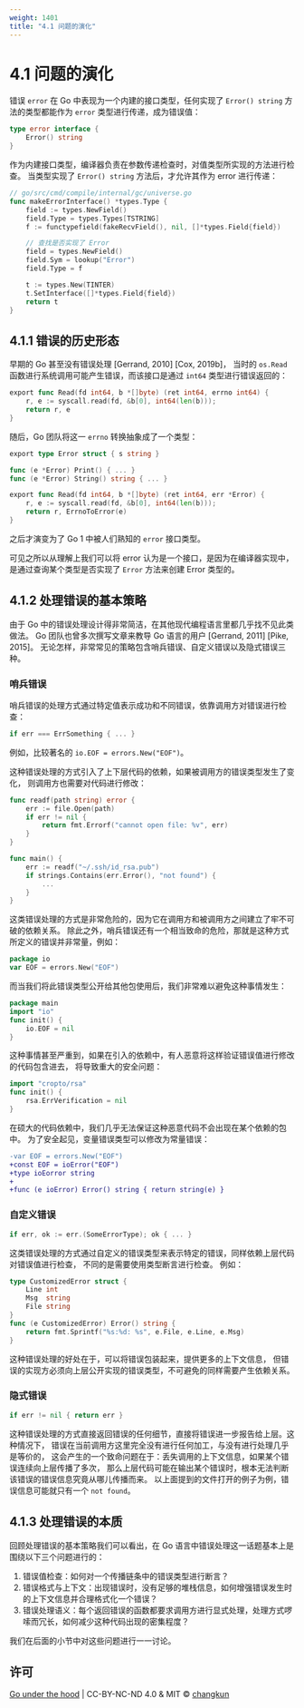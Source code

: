 ```yaml
---
weight: 1401
title: "4.1 问题的演化"
---
```


# 4.1 问题的演化

错误 `error` 在 Go 中表现为一个内建的接口类型，任何实现了 `Error() string`
方法的类型都能作为 `error` 类型进行传递，成为错误值：

```go
type error interface {
	Error() string
}
```

作为内建接口类型，编译器负责在参数传递检查时，对值类型所实现的方法进行检查。
当类型实现了 `Error() string` 方法后，才允许其作为 error 进行传递：

```go
// go/src/cmd/compile/internal/gc/universe.go
func makeErrorInterface() *types.Type {
	field := types.NewField()
	field.Type = types.Types[TSTRING]
	f := functypefield(fakeRecvField(), nil, []*types.Field{field})

	// 查找是否实现了 Error
	field = types.NewField()
	field.Sym = lookup("Error")
	field.Type = f

	t := types.New(TINTER)
	t.SetInterface([]*types.Field{field})
	return t
}
```

## 4.1.1 错误的历史形态

早期的 Go 甚至没有错误处理 [Gerrand, 2010] [Cox, 2019b]，
当时的 `os.Read` 函数进行系统调用可能产生错误，而该接口是通过 `int64` 类型进行错误返回的：

```go
export func Read(fd int64, b *[]byte) (ret int64, errno int64) {
	r, e := syscall.read(fd, &b[0], int64(len(b)));
	return r, e
}
```

随后，Go 团队将这一 `errno` 转换抽象成了一个类型：

```go
export type Error struct { s string }

func (e *Error) Print() { ... }
func (e *Error) String() string { ... }

export func Read(fd int64, b *[]byte) (ret int64, err *Error) {
	r, e := syscall.read(fd, &b[0], int64(len(b)));
	return r, ErrnoToError(e)
}
```

之后才演变为了 Go 1 中被人们熟知的 `error` 接口类型。

可见之所以从理解上我们可以将 error 认为是一个接口，是因为在编译器实现中，
是通过查询某个类型是否实现了 `Error` 方法来创建 Error 类型的。

<!-- TODO: go 1.0 russ cox 关于错误处理的言论 -->

## 4.1.2 处理错误的基本策略

由于 Go 中的错误处理设计得非常简洁，在其他现代编程语言里都几乎找不见此类做法。
Go 团队也曾多次撰写文章来教导 Go 语言的用户 [Gerrand, 2011] [Pike, 2015]。
无论怎样，非常常见的策略包含哨兵错误、自定义错误以及隐式错误三种。

### 哨兵错误

哨兵错误的处理方式通过特定值表示成功和不同错误，依靠调用方对错误进行检查：

```go
if err === ErrSomething { ... }
```

例如，比较著名的 `io.EOF = errors.New("EOF")`。

这种错误处理的方式引入了上下层代码的依赖，如果被调用方的错误类型发生了变化，
则调用方也需要对代码进行修改：

```go
func readf(path string) error {
	err := file.Open(path)
	if err != nil {
		return fmt.Errorf("cannot open file: %v", err)
	}
}

func main() {
	err := readf("~/.ssh/id_rsa.pub")
	if strings.Contains(err.Error(), "not found") {
		...
	}
}
```

这类错误处理的方式是非常危险的，因为它在调用方和被调用方之间建立了牢不可破的依赖关系。
除此之外，哨兵错误还有一个相当致命的危险，那就是这种方式所定义的错误并非常量，例如：

```go
package io
var EOF = errors.New("EOF")
```

而当我们将此错误类型公开给其他包使用后，我们非常难以避免这种事情发生：

```go
package main
import "io"
func init() {
	io.EOF = nil
}
```

这种事情甚至严重到，如果在引入的依赖中，有人恶意将这样验证错误值进行修改的代码包含进去，
将导致重大的安全问题：

```go
import "cropto/rsa"
func init() {
	rsa.ErrVerification = nil
}
```

在硕大的代码依赖中，我们几乎无法保证这种恶意代码不会出现在某个依赖的包中。
为了安全起见，变量错误类型可以修改为常量错误：

```diff
-var EOF = errors.New("EOF")
+const EOF = ioError("EOF")
+type ioEorror string
+
+func (e ioError) Error() string { return string(e) }
```

### 自定义错误

```go
if err, ok := err.(SomeErrorType); ok { ... }
```

这类错误处理的方式通过自定义的错误类型来表示特定的错误，同样依赖上层代码对错误值进行检查，
不同的是需要使用类型断言进行检查。
例如：

```go
type CustomizedError struct {
	Line int
	Msg  string
	File string
}
func (e CustomizedError) Error() string {
	return fmt.Sprintf("%s:%d: %s", e.File, e.Line, e.Msg)
}
```

这种错误处理的好处在于，可以将错误包装起来，提供更多的上下文信息，
但错误的实现方必须向上层公开实现的错误类型，不可避免的同样需要产生依赖关系。

### 隐式错误

```go
if err != nil { return err }
```

这种错误处理的方式直接返回错误的任何细节，直接将错误进一步报告给上层。这种情况下，
错误在当前调用方这里完全没有进行任何加工，与没有进行处理几乎是等价的，
这会产生的一个致命问题在于：丢失调用的上下文信息，如果某个错误连续向上层传播了多次，
那么上层代码可能在输出某个错误时，根本无法判断该错误的错误信息究竟从哪儿传播而来。
以上面提到的文件打开的例子为例，错误信息可能就只有一个 `not found`。

## 4.1.3 处理错误的本质

回顾处理错误的基本策略我们可以看出，在 Go 语言中错误处理这一话题基本上是围绕以下三个问题进行的：

1. 错误值检查：如何对一个传播链条中的错误类型进行断言？
2. 错误格式与上下文：出现错误时，没有足够的堆栈信息，如何增强错误发生时的上下文信息并合理格式化一个错误？
3. 错误处理语义：每个返回错误的函数都要求调用方进行显式处理，处理方式啰嗦而冗长，如何减少这种代码出现的密集程度？

我们在后面的小节中对这些问题进行一一讨论。

## 许可

[Go under the hood](https://github.com/golang-design/under-the-hood) | CC-BY-NC-ND 4.0 & MIT &copy; [changkun](https://changkun.de)